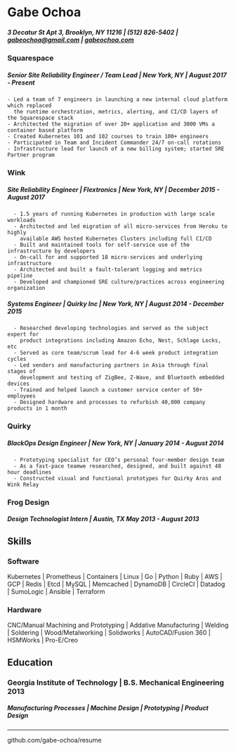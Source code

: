 # Gabe Ochoa
##### 3 Decatur St Apt 3, Brooklyn, NY 11216 | (512) 826-5402 |  gabeochoa@gmail.com | [gabeochoa.com](https://gabeochoa.com)

### Squarespace 
##### Senior Site Reliability Engineer / Team Lead | New York, NY | August 2017 - Present 
```
- Led a team of 7 engineers in launching a new internal cloud platform which replaced 
  the runtime orchestration, metrics, alerting, and CI/CD layers of the Squarespace stack
- Architected the migration of over 20+ application and 3000 VMs a container based platform
- Created Kubernetes 101 and 102 courses to train 100+ engineers
- Participated in Team and Incident Commander 24/7 on-call rotations
- Infrastructure lead for launch of a new billing system; started SRE Partner program
```

### Wink
##### Site Reliability Engineer | Flextronics | New York, NY | December 2015 - August 2017 

```
  - 1.5 years of running Kubernetes in production with large scale workloads
  - Architected and led migration of all micro-services from Heroku to highly
    available AWS hosted Kubernetes Clusters including full CI/CD
  - Built and maintained tools for self-service use of the infrastructure by developers
  - On-call for and supported 18 micro-services and underlying infrastructure
  - Architected and built a fault-tolerant logging and metrics pipeline
  - Developed and championed SRE culture/practices across engineering organization
```

##### Systems Engineer | Quirky Inc | New York, NY | August 2014 - December 2015 
```
  - Researched developing technologies and served as the subject expert for 
    product integrations including Amazon Echo, Nest, Schlage Locks, etc 
  - Served as core team/scrum lead for 4-6 week product integration cycles
  - Led vendors and manufacturing partners in Asia through final stages of
    development and testing of ZigBee, Z-Wave, and Bluetooth embedded devices
  - Trained and helped launch a customer service center of 50+ employees
  - Designed hardware and processes to refurbish 40,000 company products in 1 month
```

### Quirky 
##### BlackOps Design Engineer | New York, NY | January 2014 - August 2014 
```
  - Prototyping specialist for CEO’s personal four-member design team
  - As a fast-pace teamwe researched, designed, and built against 48 hour deadlines
  - Constructed visual and functional prototypes for Quirky Aros and Wink Relay
```

### Frog Design 
##### Design Technologist Intern | Austin, TX May 2013 - August 2013 

## Skills

### Software

Kubernetes | Prometheus | Containers | Linux | Go | Python | Ruby | AWS | GCP | Redis | Etcd | MySQL | Memcached | DynamoDB | CircleCI | Datadog | SumoLogic | Ansible | Terraform 

### Hardware

CNC/Manual Machining and Prototyping | Addative Manufacturing | Welding | Soldering | Wood/Metalworking | Solidworks | AutoCAD/Fusion 360 | HSMWorks | Pro-E/Creo

## Education

### Georgia Institute of Technology | B.S. Mechanical Engineering 2013 
##### Manufacturing Processes | Machine Design | Prototyping | Product Design

-----

github.com/gabe-ochoa/resume